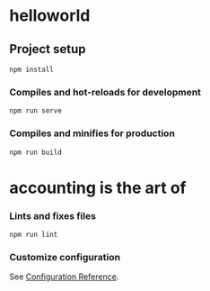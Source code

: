 # helloworld

## Project setup
```
npm install
```

### Compiles and hot-reloads for development
```
npm run serve
```

### Compiles and minifies for production
```
npm run build
```
# accounting is the art of
### Lints and fixes files
```
npm run lint
```

### Customize configuration
See [Configuration Reference](https://cli.vuejs.org/config/).
